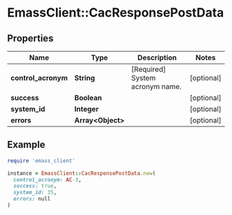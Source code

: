 # EmassClient::CacResponsePostData

## Properties

| Name | Type | Description | Notes |
| ---- | ---- | ----------- | ----- |
| **control_acronym** | **String** | [Required] System acronym name. | [optional] |
| **success** | **Boolean** |  | [optional] |
| **system_id** | **Integer** |  | [optional] |
| **errors** | **Array&lt;Object&gt;** |  | [optional] |

## Example

```ruby
require 'emass_client'

instance = EmassClient::CacResponsePostData.new(
  control_acronym: AC-3,
  success: true,
  system_id: 35,
  errors: null
)
```

